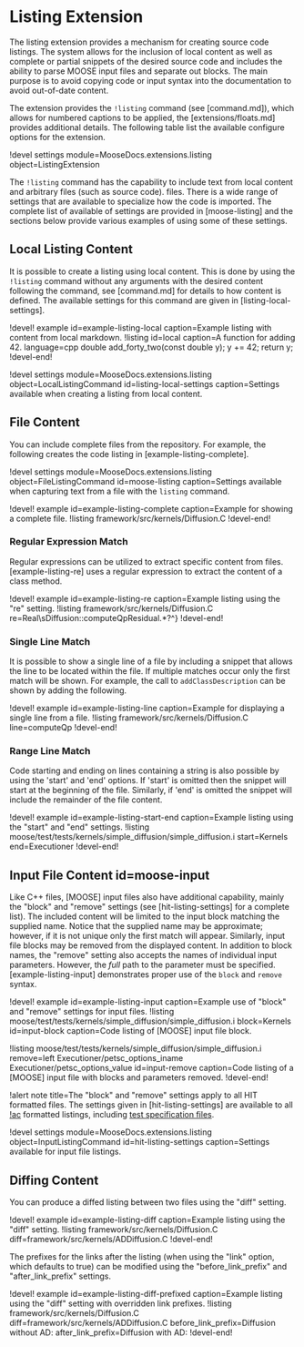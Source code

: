 # Listing Extension

The listing extension provides a mechanism for creating source code listings. The system allows for
the inclusion of local content as well as complete or partial snippets of the desired source code and
includes the ability to parse MOOSE input files and separate out blocks. The main purpose is to avoid
copying code or input syntax into the documentation to avoid out-of-date content.

The extension provides the `!listing` command (see [command.md]), which allows for numbered captions
to be applied, the [extensions/floats.md] provides additional details. The following table list the
available configure options for the extension.

!devel settings module=MooseDocs.extensions.listing object=ListingExtension

The `!listing` command has the capability to include text from local content and arbitrary files
(such as source code).  files. There is a wide range of settings that are available to specialize how
the code is imported.  The complete list of available of settings are provided in [moose-listing] and
the sections below provide various examples of using some of these settings.

## Local Listing Content

It is possible to create a listing using local content. This is done by using the `!listing` command
without any arguments with the desired content following the command, see [command.md] for details
to how content is defined. The available settings for this command are given in
[listing-local-settings].

!devel! example id=example-listing-local caption=Example listing with content from local markdown.
!listing id=local caption=A function for adding 42. language=cpp
double add_forty_two(const double y);
y += 42;
return y;
!devel-end!

!devel settings module=MooseDocs.extensions.listing
                object=LocalListingCommand
                id=listing-local-settings
                caption=Settings available when creating a listing from local content.

## File Content

You can include complete files from the repository. For example, the following creates the code
listing in [example-listing-complete].

!devel settings module=MooseDocs.extensions.listing
                object=FileListingCommand
                id=moose-listing
                caption=Settings available when capturing text from a file with the `listing` command.


!devel! example id=example-listing-complete caption=Example for showing a complete file.
!listing framework/src/kernels/Diffusion.C
!devel-end!

### Regular Expression Match

Regular expressions can be utilized to extract specific content from files. [example-listing-re]
uses a regular expression to extract the content of a class method.

!devel! example id=example-listing-re caption=Example listing using the "re" setting.
!listing framework/src/kernels/Diffusion.C
         re=Real\sDiffusion::computeQpResidual.*?^}
!devel-end!

### Single Line Match

It is possible to show a single line of a file by including a snippet that allows the line to be
located within the file. If multiple matches occur only the first match will be shown. For example,
the call to `addClassDescription` can be shown by adding the following.

!devel! example id=example-listing-line caption=Example for displaying a single line from a file.
!listing framework/src/kernels/Diffusion.C line=computeQp
!devel-end!

### Range Line Match

Code starting and ending on lines containing a string is also possible by using the 'start' and
'end' options. If 'start' is omitted then the snippet will start at the beginning of the file.
Similarly, if 'end' is omitted the snippet will include the remainder of the file content.

!devel! example id=example-listing-start-end caption=Example listing using the "start" and "end" settings.
!listing moose/test/tests/kernels/simple_diffusion/simple_diffusion.i
         start=Kernels
         end=Executioner
!devel-end!

## Input File Content id=moose-input

Like C++ files, [MOOSE] input files also have additional capability, mainly the "block" and "remove"
settings (see [hit-listing-settings] for a complete list). The included content will be limited to
the input block matching the supplied name. Notice that the supplied name may be approximate;
however, if it is not unique only the first match will appear. Similarly, input file blocks may be
removed from the displayed content. In addition to block names, the "remove" setting also accepts
the names of individual input parameters. However, the *full* path to the parameter must be
specified. [example-listing-input] demonstrates proper use of the `block` and `remove` syntax.

!devel! example id=example-listing-input caption=Example use of "block" and "remove" settings for input files.
!listing moose/test/tests/kernels/simple_diffusion/simple_diffusion.i
         block=Kernels
         id=input-block
         caption=Code listing of [MOOSE] input file block.

!listing moose/test/tests/kernels/simple_diffusion/simple_diffusion.i
         remove=left Executioner/petsc_options_iname Executioner/petsc_options_value
         id=input-remove
         caption=Code listing of a [MOOSE] input file with blocks and parameters removed.
!devel-end!

!alert note title=The "block" and "remove" settings apply to all HIT formatted files.
The settings given in [hit-listing-settings] are available to all [!ac](HIT) formatted listings, including
[test specification files](TestHarness.md).

!devel settings module=MooseDocs.extensions.listing
                object=InputListingCommand
                id=hit-listing-settings
                caption=Settings available for input file listings.

## Diffing Content

You can produce a diffed listing between two files using the "diff" setting.

!devel! example id=example-listing-diff caption=Example listing using the "diff" setting.
!listing framework/src/kernels/Diffusion.C
         diff=framework/src/kernels/ADDiffusion.C
!devel-end!

The prefixes for the links after the listing (when using the "link" option, which defaults to true)
can be modified using the "before_link_prefix" and "after_link_prefix" settings.

!devel! example id=example-listing-diff-prefixed caption=Example listing using the "diff" setting with overridden link prefixes.
!listing framework/src/kernels/Diffusion.C
         diff=framework/src/kernels/ADDiffusion.C
         before_link_prefix=Diffusion without AD:
         after_link_prefix=Diffusion with AD:
!devel-end!
